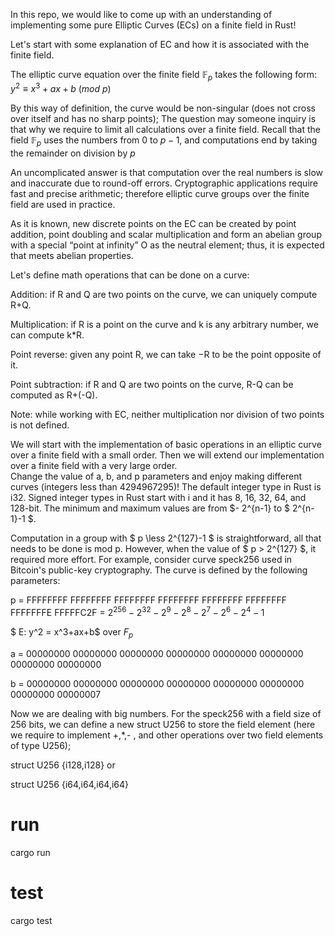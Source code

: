 In this repo, we would like to come up with an understanding of implementing some pure Elliptic Curves (ECs) on a finite field in Rust!

Let's start with some explanation of EC and how it is associated with the finite field. 

The elliptic curve equation over the finite field $\mathbb{F}_p$ takes the following form:
$y^2 ≡ x^3 + ax + b ~(mod ~p)$

 By this way of definition, the curve would be non-singular (does not cross over itself and has no sharp points);  The question may someone inquiry is that why we require to limit all calculations over a finite field.  Recall that the field $\mathbb{F}_p$ uses the numbers from 0 to $p - 1$, and computations end by taking the remainder on division by $p$
 
 An uncomplicated answer is that computation over the real numbers is slow and inaccurate due to round-off errors. Cryptographic applications require fast and precise arithmetic; therefore elliptic curve groups over the finite field are used in practice. 
 
 
 As it is known, new discrete points on the EC can be created by point addition, point doubling and scalar multiplication and form an abelian group with a special “point
at infinity” O as the neutral element; thus, it is expected that meets abelian properties. 

Let's define math operations that can be done on a curve:

  Addition: if R and Q are two points on the curve, we can uniquely compute R+Q.
  
  Multiplication: if R is a point on the curve and k is any arbitrary number, we can compute k*R.
  
  Point reverse: given any point R, we can take −R to be the point opposite of it.
  
  Point subtraction: if R and Q are two points on the curve, R-Q can be computed as R+(-Q).
  
  Note:  while working with EC, neither multiplication nor division of two points is not defined.
    
  We will start with the implementation of basic operations in an elliptic curve over a finite field with a small order. Then we will extend our implementation over a finite field with a very large order.  
Change the value of a, b, and p parameters and enjoy making different curves (integers less than 4294967295)!
The default integer type in Rust is i32. Signed integer types in Rust start with i and it has 8, 16, 32, 64, and 128-bit. The minimum and maximum values are from $- 2^{n-1} to $ 2^{n-1}-1 $.

Computation in a group with $ p \less 2^{127}-1 $ is straightforward, all that needs to be done is mod p. 
However, when the value of $ p > 2^{127} $, it required more effort. For example, consider curve speck256  used in Bitcoin's public-key cryptography. The curve is defined by the following parameters:

p = FFFFFFFF FFFFFFFF FFFFFFFF FFFFFFFF FFFFFFFF FFFFFFFF FFFFFFFE FFFFFC2F
= $2^{256} - 2^{32} - 2^9 - 2^8 - 2^7 - 2^6 - 2^4 - 1$

$ E: y^2 = x^3+ax+b$ over $F_p$ 

a = 00000000 00000000 00000000 00000000 00000000 00000000 00000000 00000000

b = 00000000 00000000 00000000 00000000 00000000 00000000 00000000 00000007

Now we are dealing with big numbers. For the speck256 with a field size of 256 bits, we can define a new struct U256 to store the field element (here we require to implement +,*,- , and other operations over two field elements of type U256);

struct U256	{i128,i128} or

struct U256 {i64,i64,i64,i64}

# run
cargo run
# test
cargo test

